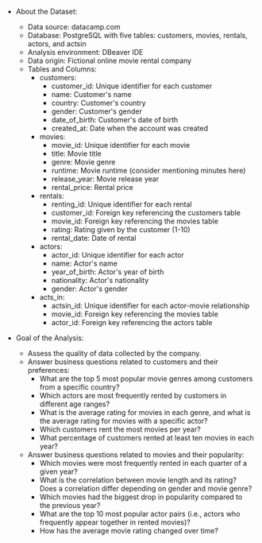- About the Dataset:
  - Data source: datacamp.com
  - Database: PostgreSQL with five tables: customers, movies, rentals, actors, and actsin
  - Analysis environment: DBeaver IDE
  - Data origin: Fictional online movie rental company
  - Tables and Columns:
    - customers:
      - customer_id: Unique identifier for each customer
      - name: Customer's name
      - country: Customer's country
      - gender: Customer's gender
      - date_of_birth: Customer's date of birth
      - created_at: Date when the account was created
    - movies:
      - movie_id: Unique identifier for each movie
      - title: Movie title
      - genre: Movie genre
      - runtime: Movie runtime (consider mentioning minutes here)
      - release_year: Movie release year
      - rental_price: Rental price
    - rentals:
      - renting_id: Unique identifier for each rental
      - customer_id: Foreign key referencing the customers table
      - movie_id: Foreign key referencing the movies table
      - rating: Rating given by the customer (1-10)
      - rental_date: Date of rental
    - actors:
      - actor_id: Unique identifier for each actor
      - name: Actor's name
      - year_of_birth: Actor's year of birth
      - nationality: Actor's nationality
      - gender: Actor's gender
    - acts_in:
      - actsin_id: Unique identifier for each actor-movie relationship
      - movie_id: Foreign key referencing the movies table
      - actor_id: Foreign key referencing the actors table

- Goal of the Analysis:
  - Assess the quality of data collected by the company.
  - Answer business questions related to customers and their preferences:
      - What are the top 5 most popular movie genres among customers from a specific country?
      - Which actors are most frequently rented by customers in different age ranges?
      - What is the average rating for movies in each genre, and what is the average rating for movies with a specific actor?
      - Which customers rent the most movies per year?
      - What percentage of customers rented at least ten movies in each year?
  - Answer business questions related to movies and their popularity:
      - Which movies were most frequently rented in each quarter of a given year?
      - What is the correlation between movie length and its rating? Does a correlation differ depending on gender and movie genre?
      - Which movies had the biggest drop in popularity compared to the previous year?
      - What are the top 10 most popular actor pairs (i.e., actors who frequently appear together in rented movies)?
      - How has the average movie rating changed over time?
